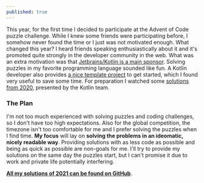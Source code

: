 ```yaml
---
published: true
---
```

This year, for the first time I decided to participate at the Advent of Code puzzle challenge. While I knew some friends were participating before, I somehow never found the time or I just was not motivated enough.
What changed this year? I heard friends speaking enthusiastically about it and it's promoted quite strongly in the developer community in the web. What was an extra motivation was that [Jetbrains/Kotlin is a main sponsor](https://blog.jetbrains.com/kotlin/2021/11/advent-of-code-2021-in-kotlin/).
Solving puzzles in my favorite programming language sounded like fun. A Kotlin developer also provides [a nice template project](https://github.com/kotlin-hands-on/advent-of-code-kotlin-template) to get started, which I found very useful to save some time. For preparation I watched some [solutions from 2020](https://kotlinlang.org/docs/advent-of-code.html), presented by the Kotlin team.

### The Plan
I'm not too much experienced with solving puzzles and coding challenges, so I don't have too high expectations. Also for the global competition, the timezone isn't too comfortable for me and I prefer solving the puzzles when I find time. **My focus** will lay on **solving the problems in an ideomatic, nicely readable way**. Providing solutions with as less code as possible and being as quick as possible are non-goals for me. I'll try to provide my solutions on the same day the puzzles start, but I can't promise it due to work and private life potentially interfering.

[**All my solutions of 2021 can be found on GitHub**](https://github.com/michaeltroger/advent-of-code-2021-in-kotlin).

